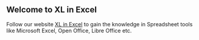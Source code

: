 ## Welcome to XL in Excel

Follow our website [XL in Excel](https://xlinexcel.com/) to gain the knowledge in Spreadsheet tools like Microsoft Excel, Open Office, Libre Office etc. 
